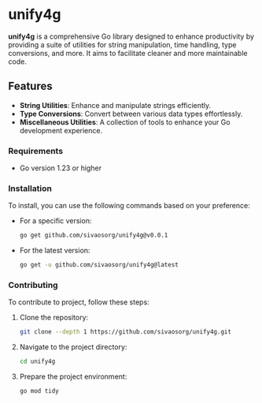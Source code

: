 # unify4g

**unify4g** is a comprehensive Go library designed to enhance productivity by providing a suite of utilities for string manipulation, time handling, type conversions, and more. It aims to facilitate cleaner and more maintainable code.

## Features

- **String Utilities**: Enhance and manipulate strings efficiently.
- **Type Conversions**: Convert between various data types effortlessly.
- **Miscellaneous Utilities**: A collection of tools to enhance your Go development experience.

### Requirements

- Go version 1.23 or higher

### Installation

To install, you can use the following commands based on your preference:

- For a specific version:

  ```bash
  go get github.com/sivaosorg/unify4g@v0.0.1
  ```

- For the latest version:
  ```bash
  go get -u github.com/sivaosorg/unify4g@latest
  ```

### Contributing

To contribute to project, follow these steps:

1. Clone the repository:

   ```bash
   git clone --depth 1 https://github.com/sivaosorg/unify4g.git
   ```

2. Navigate to the project directory:

   ```bash
   cd unify4g
   ```

3. Prepare the project environment:
   ```bash
   go mod tidy
   ```

